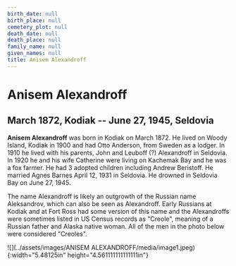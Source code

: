 ```yaml
---
birth_date: null
birth_place: null
cemetery_plot: null
death_date: null
death_place: null
family_name: null
given_names: null
title: Anisem Alexandroff
---
```


# Anisem Alexandroff

## March 1872, Kodiak -- June 27, 1945, Seldovia

**Anisem Alexandroff** was born in Kodiak on March 1872.
He lived on Woody Island, Kodiak in 1900 and had Otto Anderson, from
Sweden as a lodger. In 1910 he lived with his parents, John and Leuboff
(?) Alexandroff in Seldovia. In 1920 he and his wife Catherine were
living on Kachemak Bay and he was a fox farmer. He had 3 adopted
children including Andrew Beristoff. He married Agnes Barnes April 12,
1931 in Seldovia. He drowned in Seldovia Bay on June 27, 1945.

The name Alexandroff is likely an outgrowth of the Russian name
Aleksandrov, which can also be seen as Alexandroff. Early Russians at
Kodiak and at Fort Ross had some version of this name and the
Alexandroffs were sometimes listed in US Census records as "Creole",
meaning of a Russian father and Alaska native woman. All of the men in
the photo below were considered "Creoles".

![](../assets/images/ANISEM ALEXANDROFF/media/image1.jpeg){:width="5.48125in"
height="4.561111111111111in"}

